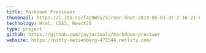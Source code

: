 ```yaml
---
title: Markdown Previewer
thumbnail: https://i.ibb.co/f4c9W9y/Screen-Shot-2019-05-01-at-2-16-21-PM.png
technology: Html, CSS3, ReactJS
type: project
github: https://github.com/jayjariwala/markdown-previwer
website: https://nifty-heisenberg-472544.netlify.com/
---
```

